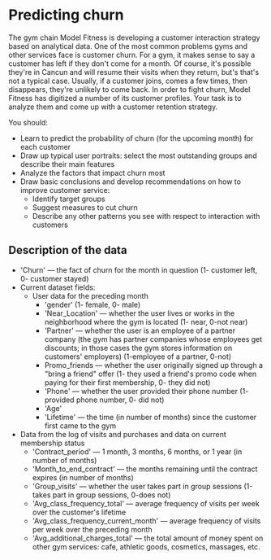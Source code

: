 # Predicting churn

The gym chain Model Fitness is developing a customer interaction strategy based on analytical data.
One of the most common problems gyms and other services face is customer churn. For a gym, it makes sense to say a customer has left if they don't come for a month. Of course, it's possible they're in Cancun and will resume their visits when they return, but's that's not a typical case. Usually, if a customer joins, comes a few times, then disappears, they're unlikely to come back.
In order to fight churn, Model Fitness has digitized a number of its customer profiles. Your task is to analyze them and come up with a customer retention strategy.

You should:
- Learn to predict the probability of churn (for the upcoming month) for each customer
- Draw up typical user portraits: select the most outstanding groups and describe their main features
- Analyze the factors that impact churn most
- Draw basic conclusions and develop recommendations on how to improve customer service:
    - Identify target groups
    - Suggest measures to cut churn
    - Describe any other patterns you see with respect to interaction with customers
    


## Description of the data

- 'Churn' — the fact of churn for the month in question (1- customer left, 0- customer stayed)
- Current dataset fields:
    - User data for the preceding month
        - 'gender' (1- female, 0- male)
        - 'Near_Location' — whether the user lives or works in the neighborhood where the gym is located (1- near, 0-not near) 
        - 'Partner' — whether the user is an employee of a partner company (the gym has partner companies whose employees get discounts; in those cases the gym stores information on customers' employers) (1-employee of a partner, 0-not)
        - Promo_friends — whether the user originally signed up through a "bring a friend" offer (1- they used a friend's promo code when paying for their first membership, 0- they did not)
        - 'Phone' — whether the user provided their phone number (1- provided phone number, 0- did not)
        - 'Age'
        - 'Lifetime' — the time (in number of months) since the customer first came to the gym
- Data from the log of visits and purchases and data on current membership status
    - 'Contract_period' — 1 month, 3 months, 6 months, or 1 year (in number of months)
    - 'Month_to_end_contract' — the months remaining until the contract expires (in number of months)
    - 'Group_visits' — whether the user takes part in group sessions (1-takes part in group sessions, 0-does not)
    - 'Avg_class_frequency_total' — average frequency of visits per week over the customer's lifetime
    - 'Avg_class_frequency_current_month' — average frequency of visits per week over the preceding month
    - 'Avg_additional_charges_total' — the total amount of money spent on other gym services: cafe, athletic goods, cosmetics, massages, etc.

